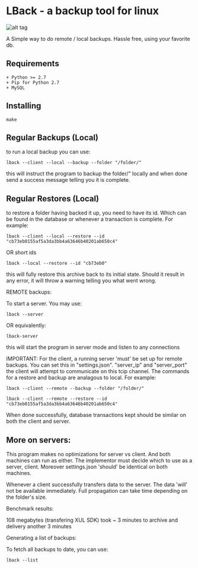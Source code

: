 LBack - a backup tool for linux
===============================

![alt tag](http://infinitet3ch.com/assets/lback-logo.png)


A Simple way to do remote / local backups. Hassle free,
using your favorite db. 

Requirements
------------------------------------------------------
```
+ Python >= 2.7
+ Pip for Python 2.7 
+ MySQL
```

Installing
------------------------------------------------------

```
make  
```
    	

Regular Backups (Local)
-------------------------------------------------------

to run a local backup you can use:

```
lback --client --local --backup --folder "/folder/"
```

this will instruct the program to backup the folder/" locally
and when done send a success message telling you it is complete.

Regular Restores (Local)
---------------------------------------------------

to restore a folder having backed it up, you need
to have its id. Which can be found in the database or
whenever a transaction is complete. For example:

```
lback --client --local --restore --id "cb73eb0155af5a3da3bb4a63646b40201ab650c4"
```

OR short ids

```
lback --local --restore --id "cb73eb0"
```



this will fully restore this archive back to its initial
state. Should it result in any error, it will throw a warning
telling you what went wrong.

REMOTE backups:

To start a server. You may use:

```
lback --server
```

OR equivalently:

```
lback-server
```


this will start the program in server mode and listen to any
connections

IMPORTANT: For the client, a running server 'must' be set up for remote backups.
You can set this in "settings.json". "server_ip" and "server_port"
the client will attempt to communicate on this tcip channel.
The commands for a restore and backup are analagous to local. For example:

```
lback --client --remote --backup --folder "/folder/"
```

```
lback --client --remote --restore --id "cb73eb0155af5a3da3bb4a63646b40201ab650c4"
```



When done successfully, 
database transactions kept should be similar on both the client and server.

More on servers:
-------------------------------------------------

This program makes no optimizations for server vs client. And both
machines can run as either. The implementor must decide which to
use as a server, client. Moreover settings.json 'should' be identical
on both machines.

Whenever a client successfully transfers data to the server. The data 'will'
not be available immediately. Full propagation can take time depending
on the folder's size.

Benchmark results:

108 megabytes (transfering XUL SDK)
took ~ 3 minutes to archive and delivery
another 3 minutes


Generating a list of backups:

To fetch all backups to date, you can use:

```
lback --list
```
